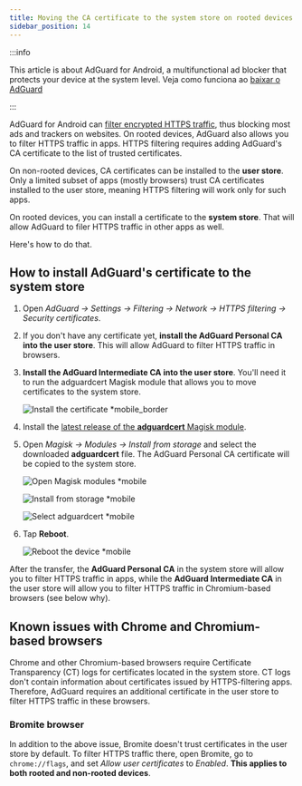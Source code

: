 ```yaml
---
title: Moving the CA certificate to the system store on rooted devices
sidebar_position: 14
---
```


:::info

This article is about AdGuard for Android, a multifunctional ad blocker that protects your device at the system level. Veja como funciona ao [baixar o AdGuard](https://agrd.io/download-kb-adblock)

:::

AdGuard for Android can [filter encrypted HTTPS traffic](/general/https-filtering/what-is-https-filtering), thus blocking most ads and trackers on websites. On rooted devices, AdGuard also allows you to filter HTTPS traffic in apps. HTTPS filtering requires adding AdGuard's CA certificate to the list of trusted certificates.

On non-rooted devices, CA certificates can be installed to the **user store**. Only a limited subset of apps (mostly browsers) trust CA certificates installed to the user store, meaning HTTPS filtering will work only for such apps.

On rooted devices, you can install a certificate to the **system store**. That will allow AdGuard to filer HTTPS traffic in other apps as well.

Here's how to do that.

## How to install AdGuard's certificate to the system store

1. Open *AdGuard → Settings → Filtering → Network → HTTPS filtering → Security certificates*.

1. If you don't have any certificate yet, **install the AdGuard Personal CA into the user store**. This will allow AdGuard to filter HTTPS traffic in browsers.

1. **Install the AdGuard Intermediate CA into the user store**. You'll need it to run the adguardcert Magisk module that allows you to move certificates to the system store.

    ![Install the certificate *mobile_border](https://cdn.adtidy.org/blog/new/asx1xksecurity_certificates.png)

1. Install the [latest release of the **adguardcert** Magisk module](https://github.com/AdguardTeam/adguardcert/releases/latest/).

1. Open *Magisk → Modules → Install from storage* and select the downloaded **adguardcert** file. The AdGuard Personal CA certificate will be copied to the system store.

    ![Open Magisk modules *mobile](https://cdn.adtidy.org/content/kb/ad_blocker/android/solving_problems/https-certificate-for-rooted/magisk-module-4.png)

    ![Install from storage *mobile](https://cdn.adtidy.org/content/kb/ad_blocker/android/solving_problems/https-certificate-for-rooted/magisk-module-5.png)

    ![Select adguardcert *mobile](https://cdn.adtidy.org/content/kb/ad_blocker/android/solving_problems/https-certificate-for-rooted/magisk-module-6.png)

1. Tap **Reboot**.

    ![Reboot the device *mobile](https://cdn.adtidy.org/content/kb/ad_blocker/android/solving_problems/https-certificate-for-rooted/magisk-module-7.png)

After the transfer, the **AdGuard Personal CA** in the system store will allow you to filter HTTPS traffic in apps, while the **AdGuard Intermediate CA** in the user store will allow you to filter HTTPS traffic in Chromium-based browsers (see below why).

## Known issues with Chrome and Chromium-based browsers

Chrome and other Chromium-based browsers require Certificate Transparency (CT) logs for certificates located in the system store. CT logs don't contain information about certificates issued by HTTPS-filtering apps. Therefore, AdGuard requires an additional certificate in the user store to filter HTTPS traffic in these browsers.

### Bromite browser

In addition to the above issue, Bromite doesn't trust certificates in the user store by default. To filter HTTPS traffic there, open Bromite, go to `chrome://flags`, and set *Allow user certificates* to *Enabled*. **This applies to both rooted and non-rooted devices**.
